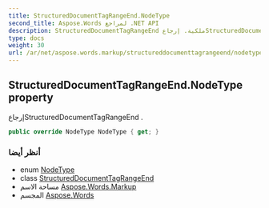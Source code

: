```yaml
---
title: StructuredDocumentTagRangeEnd.NodeType
second_title: Aspose.Words لمراجع .NET API
description: StructuredDocumentTagRangeEnd ملكية. إرجاعStructuredDocumentTagRangeEnd .
type: docs
weight: 30
url: /ar/net/aspose.words.markup/structureddocumenttagrangeend/nodetype/
---
```

## StructuredDocumentTagRangeEnd.NodeType property

إرجاعStructuredDocumentTagRangeEnd .

```csharp
public override NodeType NodeType { get; }
```

### أنظر أيضا

* enum [NodeType](../../../aspose.words/nodetype/)
* class [StructuredDocumentTagRangeEnd](../)
* مساحة الاسم [Aspose.Words.Markup](../../structureddocumenttagrangeend/)
* المجسم [Aspose.Words](../../../)


